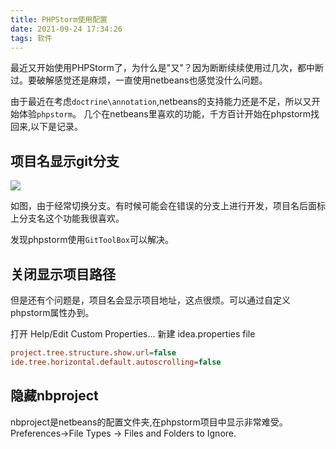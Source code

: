 ```yaml
---
title: PHPStorm使用配置
date: 2021-09-24 17:34:26
tags: 软件
---
```


最近又开始使用PHPStorm了，为什么是"又"？因为断断续续使用过几次，都中断过。要破解感觉还是麻烦，一直使用netbeans也感觉没什么问题。

由于最近在考虑`doctrine\annotation`,netbeans的支持能力还是不足，所以又开始体验`phpstorm`。
几个在netbeans里喜欢的功能，千方百计开始在phpstorm找回来,以下是记录。

<!--more-->

## 项目名显示git分支

![](https://vison-blog.oss-cn-beijing.aliyuncs.com/20210924174001.png)

如图，由于经常切换分支。有时候可能会在错误的分支上进行开发，项目名后面标上分支名这个功能我很喜欢。

发现phpstorm使用`GitToolBox`可以解决。

## 关闭显示项目路径

但是还有个问题是，项目名会显示项目地址，这点很烦。可以通过自定义phpstorm属性办到。

打开 Help/Edit Custom Properties...
新建 idea.properties file

```ini
project.tree.structure.show.url=false
ide.tree.horizontal.default.autoscrolling=false
```

## 隐藏nbproject

nbproject是netbeans的配置文件夹,在phpstorm项目中显示非常难受。
Preferences->File Types -> Files and Folders to Ignore.






